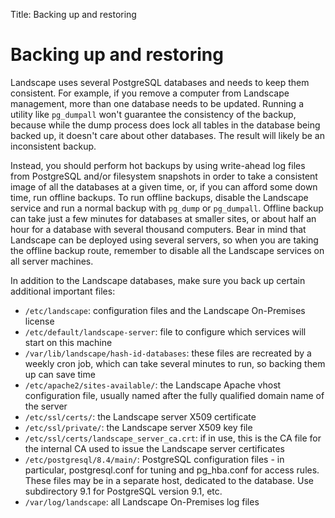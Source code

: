 Title: Backing up and restoring

# Backing up and restoring

Landscape uses several PostgreSQL databases and needs to keep them consistent.
For example, if you remove a computer from Landscape management, more than one
database needs to be updated. Running a utility like `pg_dumpall` won't
guarantee the consistency of the backup, because while the dump process does
lock all tables in the database being backed up, it doesn't care about other
databases. The result will likely be an inconsistent backup.

Instead, you should perform hot backups by using write-ahead log files from
PostgreSQL and/or filesystem snapshots in order to take a consistent image of
all the databases at a given time, or, if you can afford some down time, run
offline backups. To run offline backups, disable the Landscape service and run
a normal backup with `pg_dump` or `pg_dumpall`. Offline backup can take just a
few minutes for databases at smaller sites, or about half an hour for a
database with several thousand computers. Bear in mind that Landscape can be
deployed using several servers, so when you are taking the offline backup
route, remember to disable all the Landscape services on all server machines.

In addition to the Landscape databases, make sure you back up certain
additional important files:

- `/etc/landscape`: configuration files and the Landscape On-Premises license 
- `/etc/default/landscape-server`: file to configure which services will start on this machine
- `/var/lib/landscape/hash-id-databases`: these files are recreated by a weekly
  cron job, which can take several minutes to run, so backing them up can save
  time
- `/etc/apache2/sites-available/`: the Landscape Apache vhost configuration
  file, usually named after the fully qualified domain name of the server
- `/etc/ssl/certs/`: the Landscape server X509 certificate
- `/etc/ssl/private/`: the Landscape server X509 key file
- `/etc/ssl/certs/landscape_server_ca.crt`: if in use, this is the CA file for
  the internal CA used to issue the Landscape server certificates
- `/etc/postgresql/8.4/main/`: PostgreSQL configuration files - in particular,
  postgresql.conf for tuning and pg_hba.conf for access rules. These files may
  be in a separate host, dedicated to the database. Use subdirectory 9.1 for
  PostgreSQL version 9.1, etc.
- `/var/log/landscape`: all Landscape On-Premises log files


